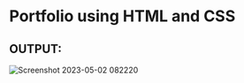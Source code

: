 # Portfolio using HTML and CSS
 
## OUTPUT:
     
![Screenshot 2023-05-02 082220](https://user-images.githubusercontent.com/77089743/235569579-24d2d60d-491a-467b-b993-bee1f2c435f9.png)
